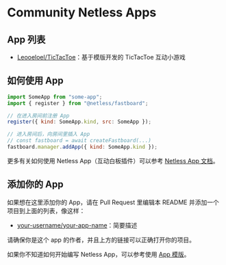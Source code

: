 # Community Netless Apps

## App 列表

- [Leooeloel/TicTacToe](https://github.com/Leooeloel/TicTacToe/tree/react)：基于模版开发的 TicTacToe 互动小游戏

## 如何使用 App

```js
import SomeApp from "some-app";
import { register } from "@netless/fastboard";

// 在进入房间前注册 App
register({ kind: SomeApp.kind, src: SomeApp });

// 进入房间后，向房间里插入 App
// const fastboard = await createFastboard(...)
fastboard.manager.addApp({ kind: SomeApp.kind });
```

更多有关如何使用 Netless App（互动白板插件）可以参考 [Netless App 文档](https://github.com/netless-io/window-manager/blob/master/docs/develop-app.md)。

## 添加你的 App

如果想在这里添加你的 App，请在 Pull Request 里编辑本 README 并添加一个项目到上面的列表，像这样：

- [your-username/your-app-name](https://github.com/your-username/your-app-name)：简要描述

请确保你是这个 app 的作者，并且上方的链接可以正确打开你的项目。

如果你不知道如何开始编写 Netless App，可以参考使用 [App 模版](https://github.com/netless-io/community-app-template)。
